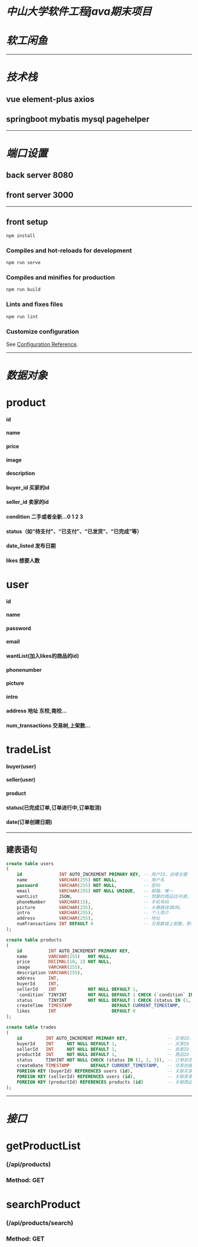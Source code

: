 # *中山大学软件工程java期末项目*
# *软工闲鱼*

---
# *技术栈*

## vue element-plus axios
## springboot mybatis mysql pagehelper

---
# *端口设置*

## back server 8080
## front server 3000

---
## front setup
```
npm install
```

### Compiles and hot-reloads for development
```
npm run serve
```

### Compiles and minifies for production
```
npm run build
```

### Lints and fixes files
```
npm run lint
```

### Customize configuration
See [Configuration Reference](https://cli.vuejs.org/config/).



---
# *数据对象*

# product
#### id
#### name
#### price
#### image
#### description
#### buyer_id 买家的id
#### seller_id 卖家的id 
#### condition 二手或者全新...0 1 2 3
#### status（如“待支付”、“已支付”、“已发货”、“已完成”等）
#### date_listed 发布日期
#### likes 想要人数

# user
#### id 
#### name
#### password
#### email 
#### wantList(加入likes的商品的id)
#### phonenumber
#### picture
#### intro
#### address 地址 东校,南校...
#### num_transactions 交易树,上架数...

# tradeList
#### buyer(user)
#### seller(user)
#### product
#### status(已完成订单,订单进行中,订单取消)
#### date(订单创建日期)

---
## 建表语句
```sql
create table users
(
    id              INT AUTO_INCREMENT PRIMARY KEY, -- 用户ID，自增主键
    name            VARCHAR(255) NOT NULL,          -- 用户名
    password        VARCHAR(255) NOT NULL,          -- 密码
    email           VARCHAR(255) NOT NULL UNIQUE,   -- 邮箱，唯一
    wantList        JSON,                           -- 想要的商品ID列表，存储为JSON格式
    phoneNumber     VARCHAR(15),                    -- 手机号码
    picture         VARCHAR(255),                   -- 头像路径或URL
    intro           VARCHAR(255),                   -- 个人简介
    address         VARCHAR(255),                   -- 地址
    numTransactions INT DEFAULT 0                   -- 交易数或上架数，默认值为0
);

create table products
(
    id          INT AUTO_INCREMENT PRIMARY KEY,                                   -- 商品ID，自增主键
    name        VARCHAR(255)   NOT NULL,                                          -- 商品名称
    price       DECIMAL(10, 2) NOT NULL,                                          -- 商品价格，支持两位小数
    image       VARCHAR(255),                                                     -- 商品图片路径或URL
    description VARCHAR(255),                                                     -- 商品描述
    address     INT,                                                              -- 地址
    buyerId     INT,                                                              -- 买家ID，外键（可选）
    sellerId    INT            NOT NULL DEFAULT 1,                                -- 卖家ID，外键
    `condition` TINYINT        NOT NULL DEFAULT 1 CHECK (`condition` IN (1, 2)),  -- 商品成色：二手(1)、全新(2)
    status      TINYINT        NOT NULL DEFAULT 1 CHECK (status IN (1, 2, 3, 4)), -- 状态：待支付(1)、已支付(2)、已发货(3)、已完成(4)
    createTime  TIMESTAMP               DEFAULT CURRENT_TIMESTAMP,                -- 创建时间，默认当前时间
    likes       INT                     DEFAULT 0                                 -- 想要人数，默认0
);

create table trades
(
    id         INT AUTO_INCREMENT PRIMARY KEY,               -- 交易ID，自增主键
    buyerId    INT     NOT NULL DEFAULT 1,                   -- 买家ID
    sellerId   INT     NOT NULL DEFAULT 1,                   -- 卖家ID
    productId  INT     NOT NULL DEFAULT 1,                   -- 商品ID
    status     TINYINT NOT NULL CHECK (status IN (1, 2, 3)), -- 订单状态：进行中(1)、已完成(2)、取消(3)
    createDate TIMESTAMP        DEFAULT CURRENT_TIMESTAMP,   -- 交易创建时间
    FOREIGN KEY (buyerId) REFERENCES users (id),             -- 关联买家ID
    FOREIGN KEY (sellerId) REFERENCES users (id),            -- 关联卖家ID
    FOREIGN KEY (productId) REFERENCES products (id)         -- 关联商品ID
);

```


---
# *接口*

# getProductList
### (/api/products)
### Method: GET

# searchProduct
### (/api/products/search)
### Method: GET

